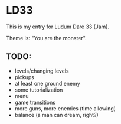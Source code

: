 # LD33

This is my entry for Ludum Dare 33 (Jam).

Theme is: "You are the monster".

## TODO:

- levels/changing levels
- pickups
- at least one ground enemy
- some tutorialization
- menu
- game transitions
- more guns, more enemies (time allowing)
- balance (a man can dream, right?)

